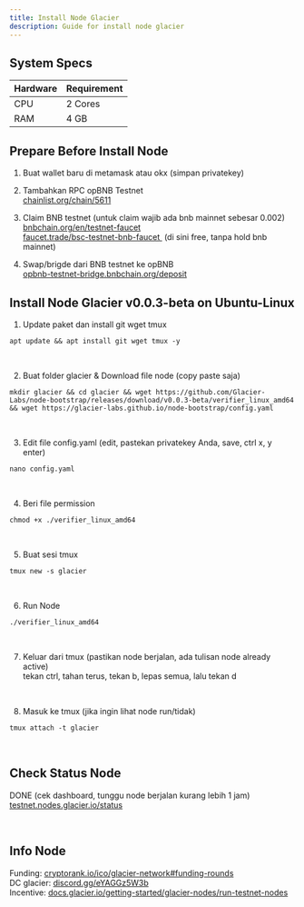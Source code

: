```yaml
---
title: Install Node Glacier
description: Guide for install node glacier
---
```


## System Specs
| Hardware  |	Requirement |
|-----------|-------------|
| CPU	      | 2 Cores     |
| RAM	      | 4 GB        |

## Prepare Before Install Node
1. Buat wallet baru di metamask atau okx (simpan privatekey)

2. Tambahkan RPC opBNB Testnet  
  <a href="https://chainlist.org/chain/5611" target="_blank" rel="noopener noreferrer">chainlist.org/chain/5611</a> 

3. Claim BNB testnet (untuk claim wajib ada bnb mainnet sebesar 0.002)  
  <a href="https://www.bnbchain.org/en/testnet-faucet" target="_blank" rel="noopener noreferrer">bnbchain.org/en/testnet-faucet </a>   
  <a href="https://faucet.trade/bsc-testnet-bnb-faucet" target="_blank" rel="noopener noreferrer">faucet.trade/bsc-testnet-bnb-faucet </a> (di sini free, tanpa hold bnb mainnet)

4. Swap/brigde dari BNB testnet ke opBNB  
   <a href="https://opbnb-testnet-bridge.bnbchain.org/deposit" target="_blank" rel="noopener noreferrer">opbnb-testnet-bridge.bnbchain.org/deposit</a>


## Install Node Glacier v0.0.3-beta on Ubuntu-Linux
1. Update paket dan install git wget tmux

```
apt update && apt install git wget tmux -y
```
</br>

2. Buat folder glacier & Download file node (copy paste saja)

```
mkdir glacier && cd glacier && wget https://github.com/Glacier-Labs/node-bootstrap/releases/download/v0.0.3-beta/verifier_linux_amd64 && wget https://glacier-labs.github.io/node-bootstrap/config.yaml
```
</br>

3. Edit file config.yaml (edit, pastekan privatekey Anda, save, ctrl x, y enter)

```
nano config.yaml
```
</br>

4. Beri file permission

```
chmod +x ./verifier_linux_amd64
```
</br>

5. Buat sesi tmux

```
tmux new -s glacier
```
</br>

6. Run Node

```
./verifier_linux_amd64
```
</br>

7. Keluar dari tmux (pastikan node berjalan, ada tulisan node already active)  
   tekan ctrl, tahan terus, tekan b, lepas semua, lalu tekan d
</br>

8. Masuk ke tmux (jika ingin lihat node run/tidak)

```
tmux attach -t glacier
```
</br>

## Check Status Node

DONE (cek dashboard, tunggu node berjalan kurang lebih 1 jam)  
   <a href="https://testnet.nodes.glacier.io/status" target="_blank" rel="noopener noreferrer">testnet.nodes.glacier.io/status</a>

</br>

## Info Node

Funding: <a href="https://cryptorank.io/ico/glacier-network#funding-rounds" target="_blank" rel="noopener noreferrer">cryptorank.io/ico/glacier-network#funding-rounds</a>  
DC glacier: <a href="https://discord.gg/eYAGGz5W3b" target="_blank" rel="noopener noreferrer">discord.gg/eYAGGz5W3b</a>  
Incentive: <a href="https://docs.glacier.io/getting-started/glacier-nodes/run-testnet-nodes" target="_blank" rel="noopener noreferrer">docs.glacier.io/getting-started/glacier-nodes/run-testnet-nodes</a>